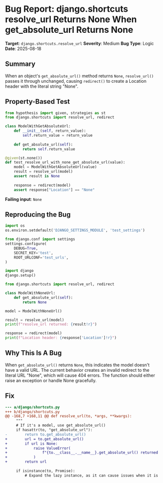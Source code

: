 # Bug Report: django.shortcuts resolve_url Returns None When get_absolute_url Returns None

**Target**: `django.shortcuts.resolve_url`
**Severity**: Medium
**Bug Type**: Logic
**Date**: 2025-08-18

## Summary

When an object's `get_absolute_url()` method returns `None`, `resolve_url()` passes it through unchanged, causing `redirect()` to create a Location header with the literal string "None".

## Property-Based Test

```python
from hypothesis import given, strategies as st
from django.shortcuts import resolve_url, redirect

class ModelWithGetAbsoluteUrl:
    def __init__(self, return_value):
        self.return_value = return_value
    
    def get_absolute_url(self):
        return self.return_value

@given(st.none())
def test_resolve_url_with_none_get_absolute_url(value):
    model = ModelWithGetAbsoluteUrl(value)
    result = resolve_url(model)
    assert result is None
    
    response = redirect(model)
    assert response["Location"] == "None"
```

**Failing input**: `None`

## Reproducing the Bug

```python
import os
os.environ.setdefault('DJANGO_SETTINGS_MODULE', 'test_settings')

from django.conf import settings
settings.configure(
    DEBUG=True,
    SECRET_KEY='test',
    ROOT_URLCONF='test_urls',
)

import django
django.setup()

from django.shortcuts import resolve_url, redirect

class ModelWithNoneUrl:
    def get_absolute_url(self):
        return None

model = ModelWithNoneUrl()

result = resolve_url(model)
print(f"resolve_url returned: {result!r}")

response = redirect(model)
print(f"Location header: {response['Location']!r}")
```

## Why This Is A Bug

When `get_absolute_url()` returns `None`, this indicates the model doesn't have a valid URL. The current behavior creates an invalid redirect to the literal URL "None", which will cause 404 errors. The function should either raise an exception or handle None gracefully.

## Fix

```diff
--- a/django/shortcuts.py
+++ b/django/shortcuts.py
@@ -168,7 +168,11 @@ def resolve_url(to, *args, **kwargs):
     """
     # If it's a model, use get_absolute_url()
     if hasattr(to, "get_absolute_url"):
-        return to.get_absolute_url()
+        url = to.get_absolute_url()
+        if url is None:
+            raise ValueError(
+                f"{to.__class__.__name__}.get_absolute_url() returned None"
+            )
+        return url
 
     if isinstance(to, Promise):
         # Expand the lazy instance, as it can cause issues when it is passed
```